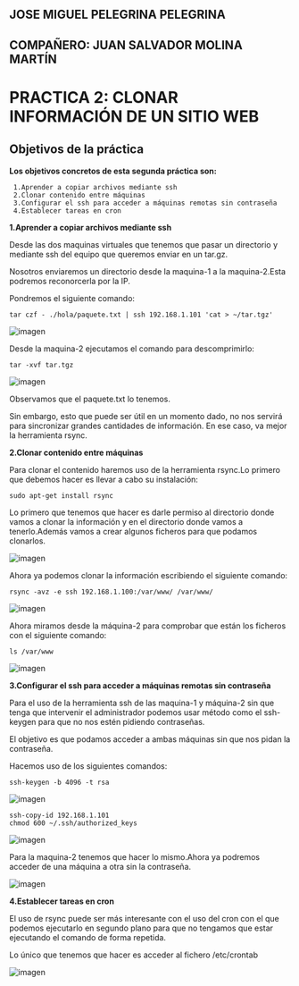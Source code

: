 ## JOSE MIGUEL PELEGRINA PELEGRINA
## COMPAÑERO: JUAN SALVADOR MOLINA MARTÍN

# PRACTICA 2: CLONAR INFORMACIÓN DE UN SITIO WEB

## Objetivos de la práctica

**Los objetivos concretos de esta segunda práctica son:**

	 1.Aprender a copiar archivos mediante ssh
	 2.Clonar contenido entre máquinas
	 3.Configurar el ssh para acceder a máquinas remotas sin contraseña
	 4.Establecer tareas en cron

**1.Aprender a copiar archivos mediante ssh**

Desde las dos maquinas virtuales que tenemos que pasar un directorio y mediante ssh del equipo que queremos enviar en un tar.gz.

Nosotros enviaremos un directorio desde la maquina-1 a la maquina-2.Esta podremos reconorcerla por la IP.

Pondremos el siguiente comando:

	tar czf - ./hola/paquete.txt | ssh 192.168.1.101 'cat > ~/tar.tgz'

![imagen](https://github.com/josemi10/swap1819/blob/master/practica2/imagenes/tar.png)

Desde la maquina-2 ejecutamos el comando para descomprimirlo:

	tar -xvf tar.tgz

![imagen](https://github.com/josemi10/swap1819/blob/master/practica2/imagenes/tar2.png)

Observamos que el paquete.txt lo tenemos.

Sin embargo, esto que puede ser útil en un momento dado, no nos servirá para sincronizar grandes cantidades de información. En ese caso, va mejor la herramienta rsync.

**2.Clonar contenido entre máquinas**

Para clonar el contenido haremos uso de la herramienta rsync.Lo primero que debemos hacer es llevar a cabo su instalación:

	sudo apt-get install rsync

Lo primero que tenemos que hacer es darle permiso al directorio donde vamos a clonar la información y en el directorio donde vamos a tenerlo.Además vamos a crear algunos ficheros para que podamos clonarlos.

![imagen](https://github.com/josemi10/swap1819/blob/master/practica2/imagenes/touch.png)

Ahora ya podemos clonar la información escribiendo el siguiente comando:

	rsync -avz -e ssh 192.168.1.100:/var/www/ /var/www/

![imagen](https://github.com/josemi10/swap1819/blob/master/practica2/imagenes/rsync.png)

Ahora miramos desde la máquina-2 para comprobar que están los ficheros con el siguiente comando:

	ls /var/www

![imagen](https://github.com/josemi10/swap1819/blob/master/practica2/imagenes/ls_s2.png)

**3.Configurar el ssh para acceder a máquinas remotas sin contraseña**

Para el uso de la herramienta ssh de las maquina-1 y máquina-2 sin que tenga que intervenir el administrador podemos usar método como el ssh-keygen para que no nos estén pidiendo contraseñas.

El objetivo es que podamos acceder a ambas máquinas sin que nos pidan la contraseña.

Hacemos uso de los siguientes comandos:

	ssh-keygen -b 4096 -t rsa

![imagen](https://github.com/josemi10/swap1819/blob/master/practica2/imagenes/keygen.png)

	ssh-copy-id 192.168.1.101
	chmod 600 ~/.ssh/authorized_keys

![imagen](https://github.com/josemi10/swap1819/blob/master/practica2/imagenes/ssh-copy-id.png)

Para la maquina-2 tenemos que hacer lo mismo.Ahora ya podremos acceder de una máquina a otra sin la contraseña.

![imagen](https://github.com/josemi10/swap1819/blob/master/practica2/imagenes/ssh_sin_contrase%C3%B1a.png)


**4.Establecer tareas en cron**

El uso de rsync puede ser más interesante con el uso del cron con el que podemos ejecutarlo en segundo plano para que no tengamos que estar ejecutando el comando de forma repetida.

Lo único que tenemos que hacer es acceder al fichero /etc/crontab

![imagen](https://github.com/josemi10/swap1819/blob/master/practica2/imagenes/contrab.png)

